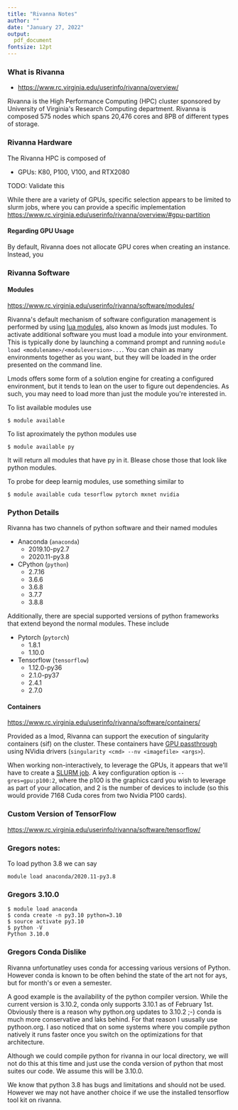 ```yaml
---
title: "Rivanna Notes"
author: ""
date: "January 27, 2022"
output: 
  pdf_document
fontsize: 12pt
---
```


### What is Rivanna

- https://www.rc.virginia.edu/userinfo/rivanna/overview/

Rivanna is the High Performance Computing (HPC) cluster sponsored by University of Virginia's Research Computing department.
Rivanna is composed 575 nodes which spans 20,476 cores and 8PB of different types of storage.


### Rivanna Hardware

The Rivanna HPC is composed of

* GPUs: K80, P100, V100, and RTX2080

TODO: Validate this 

While there are a variety of GPUs, specific selection appears to be limited to slurm jobs, where you can provide a specific implementation  
https://www.rc.virginia.edu/userinfo/rivanna/overview/#gpu-partition

#### Regarding GPU Usage

By default, Rivanna does not allocate GPU cores when creating an instance.
Instead, you 

### Rivanna Software

#### Modules

https://www.rc.virginia.edu/userinfo/rivanna/software/modules/

Rivanna's default mechanism of software configuration management is performed by using [lua modules](https://lmod.readthedocs.io/en/latest/index.html), also known as lmods just modules.
To activate additional software you must load a module into your environment.
This is typically done by launching a command prompt and running `module load <modulename>/<moduleversion>...`.
You can chain as many environments together as you want, but they will be loaded in the order presented on the command line.

Lmods offers some form of a solution engine for creating a configured environment, but it tends to lean on the user to figure out dependencies.
As such, you may need to load more than just the module you're interested in.

To list available modules use

```
$ module available
```

To list aproximately the python modules use

```
$ module available py
```

It will return all modules that have py in it. Blease chose those that look like python modules.

To probe for deep learnig modules, use  something similar to

```
$ module available cuda tesorflow pytorch mxnet nvidia
```



### Python Details

Rivanna has two channels of python software and their named modules

* Anaconda (`anaconda`)
  * 2019.10-py2.7
  * 2020.11-py3.8
* CPython (`python`)
  * 2.7.16
  * 3.6.6
  * 3.6.8
  * 3.7.7
  * 3.8.8 

Additionally, there are special supported versions of python frameworks that extend beyond the normal modules.
These include

* Pytorch (`pytorch`)
  * 1.8.1
  * 1.10.0
* Tensorflow (`tensorflow`)
  * 1.12.0-py36
  * 2.1.0-py37
  * 2.4.1
  * 2.7.0

#### Containers

https://www.rc.virginia.edu/userinfo/rivanna/software/containers/

Provided as a lmod, Rivanna can support the execution of singularity containers (sif) on the cluster.
These containers have [GPU passthrough](https://www.rc.virginia.edu/userinfo/rivanna/software/containers/#running-gpu-images) using NVidia drivers (`singularity <cmd> --nv <imagefile> <args>`).

When working non-interactively, to leverage the GPUs, it appears that we'll have to create a [SLURM job](https://www.rc.virginia.edu/userinfo/rivanna/slurm/#gpu-intensive-computation).
A key configuration option is `--gres=gpu:p100:2`, where the p100 is the graphics card you wish to leverage as part of your allocation, and 2 is the number of devices to include (so this would provide 7168 Cuda cores from two Nvidia P100 cards).

### Custom Version of TensorFlow

https://www.rc.virginia.edu/userinfo/rivanna/software/tensorflow/

### Gregors notes:

To load python 3.8 we can say

```
module load anaconda/2020.11-py3.8
```

### Gregors 3.10.0

```
$ module load anaconda
$ conda create -n py3.10 python=3.10
$ source activate py3.10
$ python -V
Python 3.10.0
```

### Gregors Conda Dislike

Rivanna unfortunatley uses conda for accessing various versions of Python. However conda is known to be often behind the state of the art not for ays, but for month's or even a semester.

A good example is the availability of the python compiler version. While the current version is 3.10.2, conda only supports 3.10.1 as of February 1st.
Obviously there is a reason why python.org updates to 3.10.2 ;-) conda is much more conservative and laks behind. For that reason I ususally use pythoon.org. I aso noticed that on some systems where you compile python natively it runs faster once you switch on the optimizations for that architecture.

Although we could compile python for rivanna in our local directory, we will not do this at this time and just use the conda version of python that most suites our code. We assume this will be 3.10.0.

We know that python 3.8 has bugs and limitations and should not be used. However we may not have another choice if we use the installed tensorflow tool kit on rivanna.
